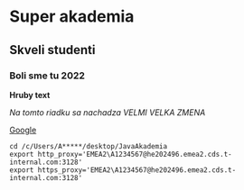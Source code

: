 # Super akademia
## Skveli studenti

### Boli sme tu 2022

**Hruby text**

_Na tomto riadku sa nachadza VELMI VELKA ZMENA_

[Google](www.google.com)

```
cd /c/Users/A*****/desktop/JavaAkademia
export http_proxy='EMEA2\A1234567@he202496.emea2.cds.t-internal.com:3128'
export https_proxy='EMEA2\A1234567@he202496.emea2.cds.t-internal.com:3128'
```

